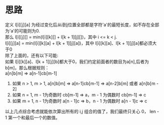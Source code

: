 # 思路

定义 l[i][j][a] 为经过变化后从i到j位置全部都是字符'a'的最短长度，如不存在全部为'a'的可能则为0.  
那么 l[i][j][] = min(l[i][k][] + l[k + 1][j][])，其中 i <= k < j.  
l[i][j][a] = min(l[i][k][a] + l[k + 1][j][a])，其中 l[i][k][a]、l[k + 1][j][a]都必须大于0  
除了上面的，还有以下可能:  
如果 l[i][k][a]、l[k + 1][j][b]都大于0，我们约定前面者的数目为a[n],后者为b[m]，那么根据规则：  
a[n]b[m] => a[n-1]cb[m-1]  
1.  如果 n > 1, m > 1, a[n]b[m] => a[n-1]cb[m-1] => a[n-2]b[m] 或者 a[n]b[m - 2]  
2.  如果 n = 1, m - 1为奇数时 cb[m-1] => a，m - 1 为偶数时 cb[m-1] => c  
3.  如果 m = 1, n - 1为奇数时 a[n - 1]c => b，n - 1 为偶数时 a[n - 1]c => c  

以上几点综合考虑就能依次算出所有的 i,j 组合的值了，我们最终只关心 0， len - 1 第一个和最后一个的数值。
